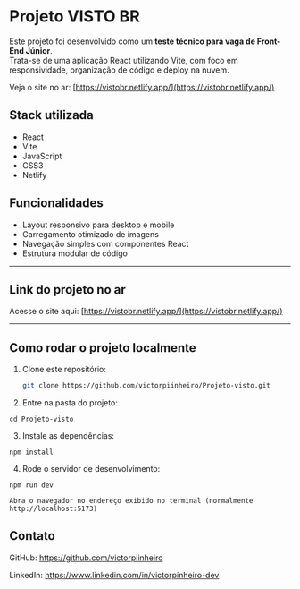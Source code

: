 
# Projeto VISTO BR

Este projeto foi desenvolvido como um **teste técnico para vaga de Front-End Júnior**.  
Trata-se de uma aplicação React utilizando Vite, com foco em responsividade, organização de código e deploy na nuvem.

Veja o site no ar: [https://vistobr.netlify.app/](https://vistobr.netlify.app/)



## Stack utilizada

-  React
-  Vite
-  JavaScript
- CSS3 
- Netlify




## Funcionalidades

- Layout responsivo para desktop e mobile  
- Carregamento otimizado de imagens  
- Navegação simples com componentes React  
- Estrutura modular de código


---

## Link do projeto no ar

Acesse o site aqui: [https://vistobr.netlify.app/](https://vistobr.netlify.app/)

---


## Como rodar o projeto localmente

1. Clone este repositório:
   ```bash
   git clone https://github.com/victorpiinheiro/Projeto-visto.git

  2. Entre na pasta do projeto:

    cd Projeto-visto

  3. Instale as dependências:

    npm install

  4. Rode o servidor de desenvolvimento:
  
    npm run dev

    Abra o navegador no endereço exibido no terminal (normalmente http://localhost:5173)


## Contato

GitHub: https://github.com/victorpiinheiro

LinkedIn: https://www.linkedin.com/in/victorpinheiro-dev

